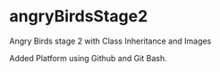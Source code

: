 # angryBirdsStage2
Angry Birds stage 2 with Class Inheritance and Images

Added Platform using Github and Git Bash.